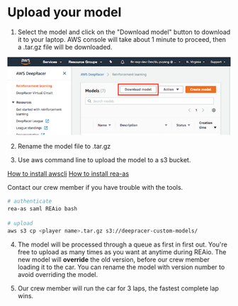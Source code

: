 # Upload your model

1. Select the model and click on the "Download model" button to download it to your laptop. AWS console will take about 1 minute to proceed, then a <model>.tar.gz file will be downloaded.

![Download button](image/download_model.png)

2. Rename the model file to <player name>.tar.gz

3. Use aws command line to upload the model to a s3 bucket.

[How to install awscli](https://docs.aws.amazon.com/cli/latest/userguide/cli-chap-install.html)
[How to install rea-as](https://git.realestate.com.au/cowbell/rea-as)

Contact our crew member if you have trouble with the tools.

```bash
# authenticate
rea-as saml REAio bash

# upload
aws s3 cp <player name>.tar.gz s3://deepracer-custom-models/
```

4. The model will be processed through a queue as first in first out. You're free to upload as many times as you want at anytime during REAio. The new model will **override** the old version, before our crew member loading it to the car. You can rename the model with version number to avoid overriding the model.

5. Our crew member will run the car for 3 laps, the fastest complete lap wins.